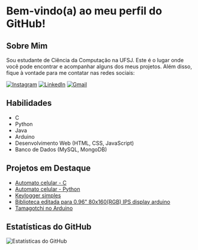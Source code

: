 # Bem-vindo(a) ao meu perfil do GitHub!

## Sobre Mim

Sou estudante de Ciência da Computação na UFSJ. Este é o lugar onde você pode encontrar e acompanhar alguns dos meus projetos. Além disso, fique à vontade para me contatar nas redes sociais:

[![Instagram](https://img.icons8.com/3d-fluency/94/instagram-new.png)](https://www.instagram.com/vitor.s.reis/)
[![LinkedIn](https://img.icons8.com/3d-fluency/94/linkedin.png)](https://www.linkedin.com/in/vitor-silva-reis-1b8335203/)
[![Gmail](https://img.icons8.com/3d-fluency/94/gmail.png)](mailto:vitorejuvian@hotmail.com)

## Habilidades

- C
- Python
- Java
- Arduino
- Desenvolvimento Web (HTML, CSS, JavaScript)
- Banco de Dados (MySQL, MongoDB)

## Projetos em Destaque

- [Automato celular - C](https://github.com/VitoReis/Cellular_Automaton-C)
- [Automato celular - Python](https://github.com/VitoReis/Cellular_Automaton)
- [Keylogger simples](https://github.com/VitoReis/Keylogger)
- [Biblioteca editada para 0.96" 80x160(RGB) IPS display arduino](https://github.com/VitoReis/Adafruit-ST7735-Library-Modified)
- [Tamagotchi no Arduino](https://github.com/VitoReis/Ardagotchi)

## Estatísticas do GitHub

![Estatísticas do GitHub](https://github-readme-stats.vercel.app/api?username=VitoReis&show_icons=true)
